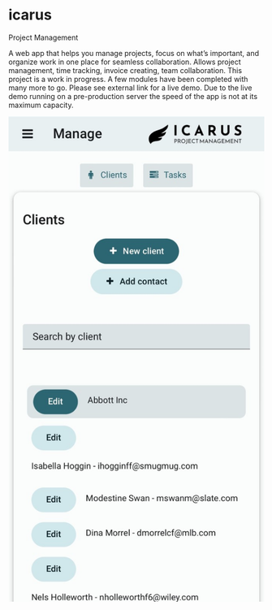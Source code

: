 # icarus
Project Management

A web app that helps you manage projects, focus on what’s important, and organize work in one place for seamless collaboration. Allows project management, time tracking, invoice creating, team collaboration. This project is a work in progress. A few modules have been completed with many more to go. Please see external link for a live demo. Due to the live demo running on a pre-production server the speed of the app is not at its maximum capacity.

![Screen shot of Icarus](https://github.com/ypatel789/icarus/blob/75270563416320e6ee32d8cab38647f17797c25b/icarus_image.jpg)
